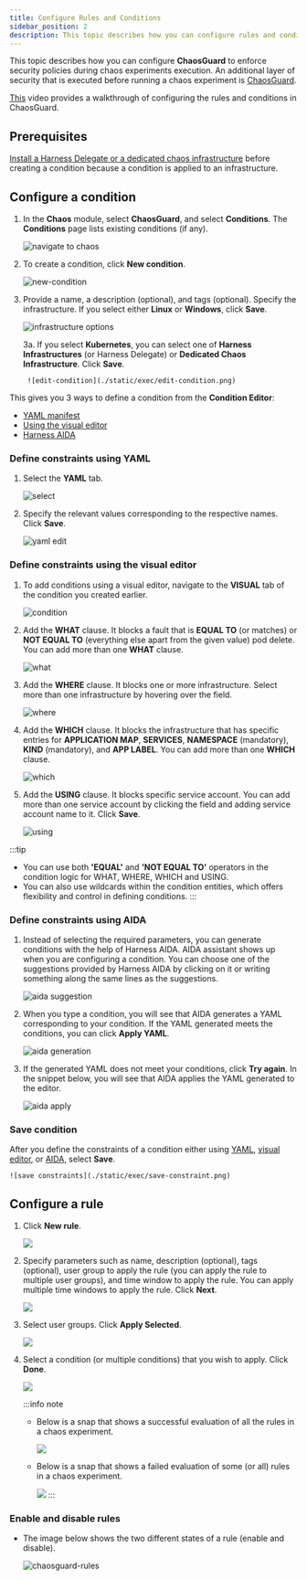```yaml
---
title: Configure Rules and Conditions
sidebar_position: 2
description: This topic describes how you can configure rules and conditions for ChaosGuard.
---
```


This topic describes how you can configure **ChaosGuard** to enforce security policies during chaos experiments execution. An additional layer of security that is executed before running a chaos experiment is [ChaosGuard](/docs/chaos-engineering/use-harness-ce/governance/governance-in-execution/).

[This](https://youtu.be/cHFiBvQPCLU) video provides a walkthrough of configuring the rules and conditions in ChaosGuard.

## Prerequisites

[Install a Harness Delegate or a dedicated chaos infrastructure](/docs/chaos-engineering/use-harness-ce/infrastructures/enable-disable#enable-chaos) before creating a condition because a condition is applied to an infrastructure.

## Configure a condition

1. In the **Chaos** module, select **ChaosGuard**, and select **Conditions**. The **Conditions** page lists existing conditions (if any).

	![navigate to chaos](./static/exec/navigate-1.png)

2. To create a condition, click **New condition**.

	![new-condition](./static/exec/new-condition.png)

3. Provide a name, a description (optional), and tags (optional). Specify the infrastructure. If you select either **Linux** or **Windows**, click **Save**.

	![infrastructure options](./static/exec/infra-options.png)

	3a. If you select **Kubernetes**, you can select one of **Harness Infrastructures** (or Harness Delegate) or **Dedicated Chaos Infrastructure**. Click **Save**.

		![edit-condition](./static/exec/edit-condition.png)

This gives you 3 ways to define a condition from the **Condition Editor**:
- [YAML manifest](#define-constraints-using-yaml)
- [Using the visual editor](#define-constraints-using-the-visual-editor)
- [Harness AIDA](#define-constraints-using-aida)

### Define constraints using YAML

1. Select the **YAML** tab.

	![select](./static/exec/select-1.png)

2. Specify the relevant values corresponding to the respective names. Click **Save**.

	![yaml edit](./static/exec/yaml-edit.png)

### Define constraints using the visual editor

1. To add conditions using a visual editor, navigate to the **VISUAL** tab of the condition you created earlier.

	![condition](./static/exec/condition-create.png)

2. Add the **WHAT** clause. It blocks a fault that is **EQUAL TO** (or matches) or **NOT EQUAL TO** (everything else apart from the given value) pod delete. You can add more than one **WHAT** clause.

	![what](./static/exec/condition-what.png)

3. Add the **WHERE** clause. It blocks one or more infrastructure. Select more than one infrastructure by hovering over the field.

	![where](./static/exec/condition-where.png)

4. Add the **WHICH** clause. It blocks the infrastructure that has specific entries for **APPLICATION MAP**, **SERVICES**, **NAMESPACE** (mandatory), **KIND** (mandatory), and **APP LABEL**. You can add more than one **WHICH** clause.

	![which](./static/exec/condition-which.png)

5. Add the **USING** clause. It blocks specific service account. You can add more than one service account by clicking the field and adding service account name to it. Click **Save**.

	![using](./static/exec/condition-using.png)

:::tip
- You can use both **'EQUAL'** and **'NOT EQUAL TO'** operators in the condition logic for WHAT, WHERE, WHICH and USING. 
- You can also use wildcards within the condition entities, which offers flexibility and control in defining conditions.
:::

### Define constraints using AIDA

1. Instead of selecting the required parameters, you can generate conditions with the help of Harness AIDA. AIDA assistant shows up when you are configuring a condition. You can choose one of the suggestions provided by Harness AIDA by clicking on it or writing something along the same lines as the suggestions.

    ![aida suggestion](./static/exec/aida-sug-1.png)

2. When you type a condition, you will see that AIDA generates a YAML corresponding to your condition. If the YAML generated meets the conditions, you can click **Apply YAML**.

    ![aida generation](./static/exec/aida-gen-2.png)

3. If the generated YAML does not meet your conditions, click **Try again**. In the snippet below, you will see that AIDA applies the YAML generated to the editor.

    ![aida apply](./static/exec/aida-apply-3.png)

### Save condition

After you define the constraints of a condition either using [YAML](#define-constraints-using-yaml), [visual editor](#define-constraints-using-the-visual-editor), or [AIDA](#define-constraints-using-aida), select **Save**.

    ![save constraints](./static/exec/save-constraint.png)

## Configure a rule

1. Click **New rule**.

	![](./static/exec/new-rule.png)

2. Specify parameters such as name, description (optional), tags (optional), user group to apply the rule (you can apply the rule to multiple user groups), and time window to apply the rule. You can apply multiple time windows to apply the rule. Click **Next**.

	![](./static/exec/add-des-2.png)

3. Select user groups. Click **Apply Selected**.

	![](./static/exec/usr-grp-3.png)

4. Select a condition (or multiple conditions) that you wish to apply. Click **Done**.

	![](./static/exec/select-cnd-4.png)

	:::info note
	* Below is a snap that shows a successful evaluation of all the rules in a chaos experiment.

		![](./static/exec/rule-evaluation-pass.png)

	* Below is a snap that shows a failed evaluation of some (or all) rules in a chaos experiment.

		![](./static/exec/rule-evaluation-fail.png)
	:::

### Enable and disable rules

* The image below shows the two different states of a rule (enable and disable).

	![chaosguard-rules](./static/exec/chaosguard-rules.png)